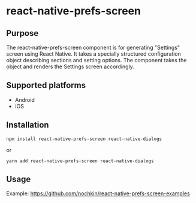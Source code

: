 # react-native-prefs-screen

## Purpose
The react-native-prefs-screen component is for generating "Settings" screen using React Native.
It takes a specially structured configuration object describing sections and setting options.
The component takes the object and renders the Settings screen accordingly.

## Supported platforms
* Android
* iOS

## Installation
`npm install react-native-prefs-screen react-native-dialogs`

or

`yarn add react-native-prefs-screen react-native-dialogs`

## Usage
Example: https://github.com/nochkin/react-native-prefs-screen-examples
